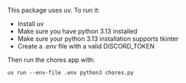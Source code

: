 This package uses uv. To run it:
- Install uv
- Make sure you have python 3.13 installed
- Make sure your python 3.13 installation supports tkinter
- Create a .env file with a valid DISCORD_TOKEN

Then run the chores app with:
```
uv run --env-file .env python3 chores.py
```